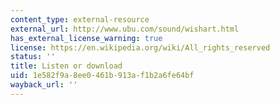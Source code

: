 ```yaml
---
content_type: external-resource
external_url: http://www.ubu.com/sound/wishart.html
has_external_license_warning: true
license: https://en.wikipedia.org/wiki/All_rights_reserved
status: ''
title: Listen or download
uid: 1e582f9a-8ee0-461b-913a-f1b2a6fe64bf
wayback_url: ''
---
```

